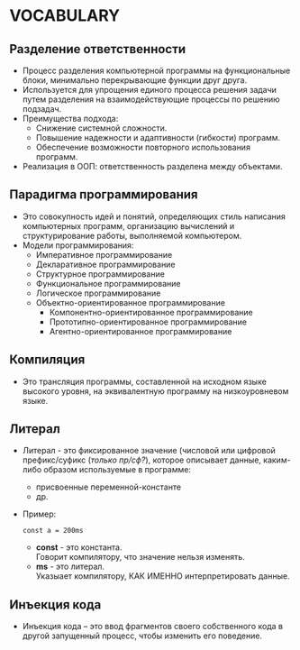 # VOCABULARY

## Разделение ответственности
- Процесс разделения компьютерной программы на функциональные блоки, минимально перекрывающие функции друг друга.  
- Используется для упрощения единого процесса решения задачи путем разделения на взаимодействующие процессы по решению подзадач.  
- Преимущества подхода:
  - Снижение системной сложности.
  - Повышение надежности и адаптивности (гибкости) программ.
  - Обеспечение возможности повторного использования программ.  
- Реализация в ООП: ответственность разделена между объектами. 

## Парадигма программирования
- Это совокупность идей и понятий, определяющих стиль написания компьютерных программ, организацию вычислений и структурирование работы, выполняемой компьютером.
- Модели программирования:
  - Императивное программирование
  - Декларативное программирование
  - Структурное программирование
  - Функциональное программирование
  - Логическое программирование
  - Объектно-ориентированное программирование
    - Компонентно-ориентированное программирование
    - Прототипно-ориентированное программирование
    - Агентно-ориентированное программирование

## Компиляция
- Это трансляция программы, составленной на исходном языке высокого уровня, на эквивалентную программу на низкоуровневом языке.

## Литерал
- Литерал - это фиксированное значение (числовой или цифровой префикс/суфикс (_только пр/сф?_), которое описывает данные, каким-либо образом используемые в программе:
  - присвоенные переменной-константе
  - др.
- Пример: 

  ```
  const a = 200ms
  ```
  - __const__ - это константа.  
  Говорит компилятору, что значение нельзя изменять.
  - __ms__ - это литерал.  
  Указыает компилятору, КАК ИМЕННО интерпретировать данные.

## Инъекция кода
- Инъекция кода – это ввод фрагментов своего собственного кода в другой запущенный процесс, чтобы изменить его поведение.